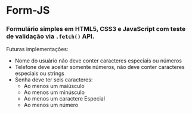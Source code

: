 # Form-JS

### Formulário simples em HTML5, CSS3 e JavaScript com teste de validação via <code>.fetch()</code> API.

Futuras implementações:

 <ul>
 <li>Nome do usuário não deve conter caracteres especiais ou números </li>
 <li>Telefone deve aceitar somente números, não deve conter caracteres especiais ou strings</li>
  <li>Senha deve ter seis caracteres: 
  <ul>
  <li>Ao menos um maiúsculo</li>
  <li>Ao menos um minúsculo</li>
  <li>Ao menos um caractere Especial</li>
   <li>Ao menos um número</li>

  </ul>
  </li>
 </ul>
